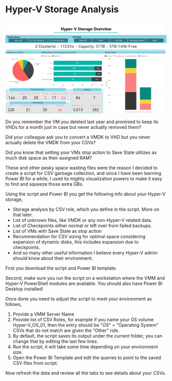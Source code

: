 # Hyper-V Storage Analysis
![alt text](https://github.com/WillyMoselhy/Hyper-V-Storage-Analysis/raw/master/Hyper-V%20Power%20BI.png "Sample Power BI report")

Do you remember the VM you deleted last year and promised to keep its VHDs for a month just in case but never actually removed them? 

Did your colleague ask you to convert a VMDK to VHD but you never actually delete the VMDK from your CSVs? 

Did you know that setting your VMs stop action to Save State utilizes as much disk space as their assigned RAM?

These and other pesky space wasting files were the reason I decided to create a script for CSV garbage collection, and since I have been learning Power BI for a while, I used its mighty visualization powers to make it easy to find and squeeze those extra GBs.

Using the script and Power BI you get the following info about your Hyper-V storage,
* Storage analysis by CSV role, which you define in the script. More on that later.
* List of unknown files, like VMDK or any non-Hyper-V related data.
* List of Checkpoints either normal or left over from failed backups.
* List of VMs with Save State as stop action
* Recommendation for CSV sizing for optimal space considering expansion of dynamic disks, this includes expansion due to checkpoints.
* And so many other useful information I believe every Hyper-V admin should know about their environment.


First you download the script and Power BI template.

Second, make sure you run the script on a workstation where the VMM and Hyper-V PowerShell modules are available. You should also have Power BI Desktop installed!

Once done you need to adjust the script to meet your environment as follows,
1.	Provide a VMM Server Name
2.	Provide list of CSV Roles, for example if you name your OS volume Hyper-V_OS_01, then the entry should be "*OS*" = "Operating System" CSVs that do not match are given the “Other” role.
3.	By default, the script saves its output under the current folder, you can change that by editing the last few lines.
4.	Run the script, it will take some time depending on your environment size.
5.	Open the Power BI Template and edit the queries to point to the saved CSV files from script.

Now refresh the data and review all the tabs to see details about your CSVs.
